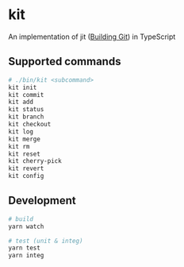 # kit

An implementation of jit ([Building Git](https://shop.jcoglan.com/building-git/)) in TypeScript

## Supported commands

```sh
# ./bin/kit <subcommand>
kit init
kit commit
kit add
kit status
kit branch
kit checkout
kit log
kit merge
kit rm
kit reset
kit cherry-pick
kit revert
kit config
```

## Development

```sh
# build
yarn watch

# test (unit & integ)
yarn test
yarn integ
```
